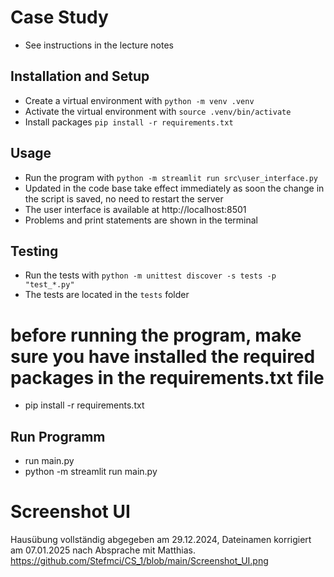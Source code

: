 # Case Study

- See instructions in the lecture notes

## Installation and Setup
- Create a virtual environment with `python -m venv .venv`
- Activate the virtual environment with `source .venv/bin/activate`	
- Install packages `pip install -r requirements.txt`

## Usage
- Run the program with `python -m streamlit run src\user_interface.py`
- Updated in the code base take effect immediately as soon the change in the script is saved, no need to restart the server
- The user interface is available at http://localhost:8501
- Problems and print statements are shown in the terminal

## Testing

- Run the tests with `python -m unittest discover -s tests -p "test_*.py"`
- The tests are located in the `tests` folder



# before running the program, make sure you have installed the required packages in the requirements.txt file

- pip install -r requirements.txt

## Run Programm

- run main.py
- python -m streamlit run main.py


# Screenshot UI
Hausübung vollständig abgegeben am 29.12.2024, Dateinamen korrigiert am 07.01.2025 nach Absprache mit Matthias.
https://github.com/Stefmci/CS_1/blob/main/Screenshot_UI.png
